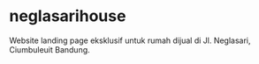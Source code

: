 # neglasarihouse
Website landing page eksklusif untuk rumah dijual di Jl. Neglasari, Ciumbuleuit Bandung.
